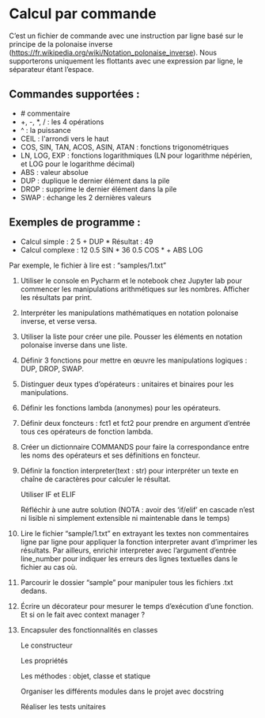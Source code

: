 # Calcul par commande
C’est un fichier de commande avec une instruction par ligne basé sur le 
principe de la polonaise inverse 
(https://fr.wikipedia.org/wiki/Notation_polonaise_inverse). 
Nous supporterons uniquement les flottants avec une expression par ligne, 
le séparateur étant l’espace. 

## Commandes supportées : 

- \# commentaire 
- +, -, *, / : les 4 opérations 
- ^ : la puissance 
- CEIL : l'arrondi vers le haut
- COS, SIN, TAN, ACOS, ASIN, ATAN : fonctions trigonométriques 
- LN, LOG, EXP : fonctions logarithmiques (LN pour logarithme népérien, 
et LOG pour le logarithme décimal) 
- ABS : valeur absolue 
- DUP : duplique le dernier élément dans la pile 
- DROP : supprime le dernier élément dans la pile 
- SWAP : échange les 2 dernières valeurs 

## Exemples de programme : 
- Calcul simple :
    2 5 + DUP * 
    Résultat : 49 
- Calcul complexe : 
    12 0.5 SIN * 36 0.5 COS * + ABS LOG 

Par exemple, le fichier à lire est : “samples/1.txt” 


1. Utiliser le console en Pycharm et le notebook chez Jupyter lab pour commencer les manipulations arithmétiques sur les nombres. Afficher les résultats par print.  

2. Interpréter les manipulations mathématiques en notation polonaise inverse, et verse versa.  

3. Utiliser la liste pour créer une pile. Pousser les éléments en notation polonaise inverse dans une liste.  

4. Définir 3 fonctions pour mettre en œuvre les manipulations logiques : DUP, DROP, SWAP. 

5. Distinguer deux types d’opérateurs : unitaires et binaires pour les manipulations.  

6. Définir les fonctions lambda (anonymes) pour les opérateurs. 

7. Définir deux foncteurs : fct1 et fct2 pour prendre en argument d’entrée tous ces opérateurs de fonction lambda. 

8. Créer un dictionnaire COMMANDS pour faire la correspondance entre les noms des opérateurs et ses définitions en foncteur.  

9. Définir la fonction interpreter(text : str) pour interpréter un texte en chaîne de  caractères pour calculer le résultat. 

   Utiliser IF et ELIF 

   Réfléchir à une autre solution (NOTA : avoir des ‘if/elif’ en cascade n’est ni lisible ni simplement extensible ni maintenable dans le temps) 

12. Lire le fichier “sample/1.txt” en extrayant les textes non commentaires ligne par ligne pour appliquer la fonction interpreter avant d’imprimer les résultats. Par ailleurs, enrichir interpreter avec l’argument d’entrée line_number pour indiquer les erreurs des lignes textuelles dans le fichier au cas où. 

13. Parcourir le dossier “sample” pour manipuler tous les fichiers .txt dedans. 

14. Écrire un décorateur pour mesurer le temps d’exécution d’une fonction. Et si on le fait avec context manager ? 

15. Encapsuler des fonctionnalités en classes 

    Le constructeur 

    Les propriétés 

    Les méthodes : objet, classe et statique 

    Organiser les différents modules dans le projet avec docstring 

    Réaliser les tests unitaires 
